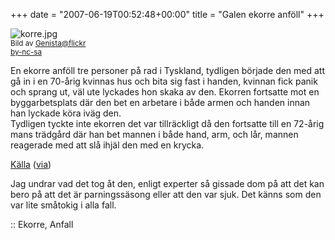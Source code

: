 +++
date = "2007-06-19T00:52:48+00:00"
title = "Galen ekorre anföll"
+++

<div class="left">
  <img src='http://cdn.junkpile.se/2007/06/korre.jpg' alt='korre.jpg' /><br /> <small>Bild av <a href="http://www.flickr.com/photos/genista/565361657/">Genista@flickr</a><br /><a href="http://creativecommons.org/licenses/by-nc-sa/2.0/deed.sv">by-nc-sa</a></small>
</div>

En ekorre anföll tre personer på rad i Tyskland, tydligen började den med att gå in i en 70-årig kvinnas hus och bita sig fast i handen, kvinnan fick panik och sprang ut, väl ute lyckades hon skaka av den. Ekorren fortsatte mot en byggarbetsplats där den bet en arbetare i både armen och handen innan han lyckade köra iväg den.  
Tydligen tyckte inte ekorren det var tillräckligt då den fortsatte till en 72-årig mans trädgård där han bet mannen i både hand, arm, och lår, mannen reagerade med att slå ihjäl den med en krycka.

[Källa][1] ([via][2])

Jag undrar vad det tog åt den, enligt experter så gissade dom på att det kan bero på att det är parningssäsong eller att den var sjuk. Det känns som den var lite småtokig i alla fall.

:: Ekorre, Anfall

<small></small>

 [1]: http://today.reuters.co.uk/news/articlenews.aspx?type=oddlyEnoughNews&#038;storyid=2007-06-14T121225Z_01_L14321710_RTRIDST_0_OUKOE-UK-GERMANY-SQUIRREL.XML
 [2]: http://djur.feber.se/feber/art/22363/ekorre_gr_brsrkargng_i_tysklan/

